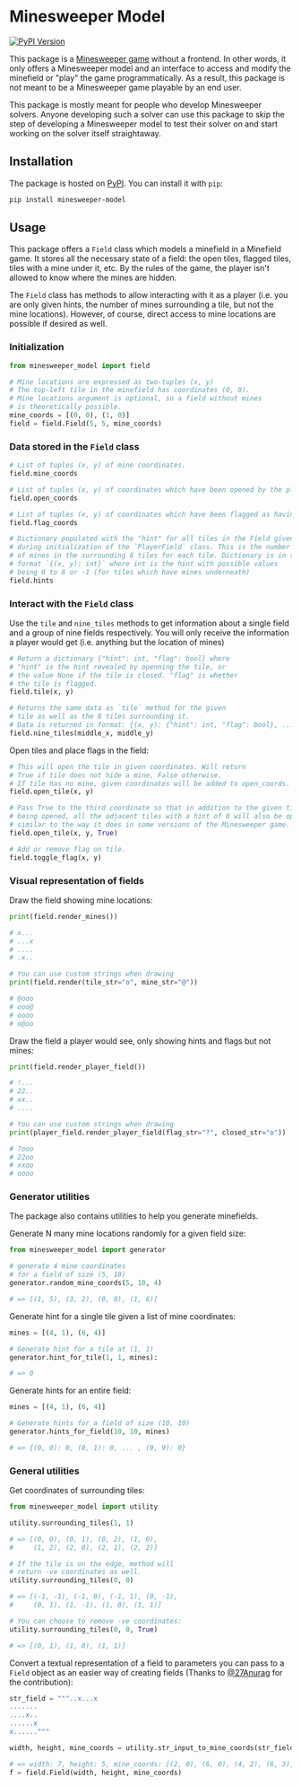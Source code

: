# Minesweeper Model

[![PyPI Version](https://img.shields.io/pypi/v/minesweeper-model)](https://pypi.org/project/minesweeper-model/)

This package is a <a href="https://en.wikipedia.org/wiki/Minesweeper_(video_game)">Minesweeper game</a> without a frontend. In other words, it only offers a Minesweeper model and an interface to access and modify the minefield or "play" the game programmatically. As a result, this package is not meant to be a Minesweeper game playable by an end user.

This package is mostly meant for people who develop Minesweeper solvers. Anyone developing such a solver can use this package to skip the step of developing a Minesweeper model to test their solver on and start working on the solver itself straightaway.

## Installation

The package is hosted on <a href="https://pypi.org/project/minesweeper-model/">PyPI</a>. You can install it with `pip`:

```sh
pip install minesweeper-model
```

## Usage

This package offers a `Field` class which models a minefield in a Minefield game. It stores all the necessary state of a field: the open tiles, flagged tiles, tiles with a mine under it, etc. By the rules of the game, the player isn't allowed to know where the mines are hidden.

The `Field` class has methods to allow interacting with it as a player (i.e. you are only given hints, the number of mines surrounding a tile, but not the mine locations). However, of course, direct access to mine locations are possible if desired as well.

### Initialization

```py
from minesweeper_model import field

# Mine locations are expressed as two-tuples (x, y)
# The top-left tile in the minefield has coordinates (0, 0).
# Mine locations argument is optional, so a field without mines
# is theoretically possible.
mine_coords = [(0, 0), (1, 0)]
field = field.Field(5, 5, mine_coords)
```

### Data stored in the `Field` class

```py
# List of tuples (x, y) of mine coordinates.
field.mine_coords

# List of tuples (x, y) of coordinates which have been opened by the player.
field.open_coords

# List of tuples (x, y) of coordinates which have been flagged as having a mine.
field.flag_coords

# Dictionary populated with the "hint" for all tiles in the Field given
# during initialization of the `PlayerField` class. This is the number 
# of mines in the surrounding 8 tiles for each tile. Dictionary is in the 
# format `{(x, y): int}` where int is the hint with possible values 
# being 0 to 8 or -1 (for tiles which have mines underneath)
field.hints
```

### Interact with the `Field` class

Use the `tile` and `nine_tiles` methods to get information about a single field and a group of nine fields respectively. You will only receive the information a player would get (i.e. anything but the location of mines)

```py
# Return a dictionary {"hint": int, "flag": bool} where
# "hint" is the hint revealed by openning the tile, or
# the value None if the tile is closed. "flag" is whether
# the tile is flagged.
field.tile(x, y)

# Returns the same data as `tile` method for the given
# tile as well as the 8 tiles surrounding it.
# Data is returned in format: {(x, y): {"hint": int, "flag": bool}, ...}
field.nine_tiles(middle_x, middle_y)
```

Open tiles and place flags in the field:

```py
# This will open the tile in given coordinates. Will return
# True if tile does not hide a mine, False otherwise.
# If tile has no mine, given coordinates will be added to open_coords.
field.open_tile(x, y)

# Pass True to the third coordinate so that in addition to the given tile
# being opened, all the adjacent tiles with a hint of 0 will also be opened,
# similar to the way it does in some versions of the Minesweeper game. 
field.open_tile(x, y, True)

# Add or remove flag on tile.
field.toggle_flag(x, y)
```

### Visual representation of fields

Draw the field showing mine locations:

```py
print(field.render_mines())

# x...
# ...x
# ....
# .x..

# You can use custom strings when drawing
print(field.render(tile_str="o", mine_str="@"))

# @ooo
# ooo@
# oooo
# o@oo
```

Draw the field a player would see, only showing hints and flags but not mines:

```py
print(field.render_player_field())

# !...
# 22..
# xx..
# ....

# You can use custom strings when drawing
print(player_field.render_player_field(flag_str="?", closed_str="o"))

# ?ooo
# 22oo
# xxoo
# oooo
```

### Generator utilities

The package also contains utilities to help you generate minefields.

Generate N many mine locations randomly for a given field size:

```py
from minesweeper_model import generator

# generate 4 mine coordinates 
# for a field of size (5, 10)
generator.random_mine_coords(5, 10, 4)

# => [(1, 5), (3, 2), (0, 0), (1, 6)]
```

Generate hint for a single tile given a list of mine coordinates:

```py
mines = [(4, 1), (6, 4)]

# Generate hint for a tile at (1, 1)
generator.hint_for_tile(1, 1, mines):

# => 0
```

Generate hints for an entire field:

```py
mines = [(4, 1), (6, 4)]

# Generate hints for a field of size (10, 10)
generator.hints_for_field(10, 10, mines)

# => {(0, 0): 0, (0, 1): 0, ... , (9, 9): 0}
```

### General utilities

Get coordinates of surrounding tiles:

```py
from minesweeper_model import utility

utility.surrounding_tiles(1, 1)

# => [(0, 0), (0, 1), (0, 2), (1, 0), 
#     (1, 2), (2, 0), (2, 1), (2, 2)]

# If the tile is on the edge, method will
# return -ve coordinates as well.
utility.surrounding_tiles(0, 0)

# => [(-1, -1), (-1, 0), (-1, 1), (0, -1), 
#     (0, 1), (1, -1), (1, 0), (1, 1)]

# You can choose to remove -ve coordinates:
utility.surrounding_tiles(0, 0, True)

# => [(0, 1), (1, 0), (1, 1)]
```

Convert a textual representation of a field to parameters you can pass to a `Field` object as an easier way of creating fields (Thanks to <a href="https://github.com/27Anurag">@27Anurag</a> for the contribution):

```py
str_field = """..x...x
.......
....x..
......x
x......"""

width, height, mine_coords = utility.str_input_to_mine_coords(str_field)

# => width: 7, height: 5, mine_coords: [(2, 0), (6, 0), (4, 2), (6, 3), (0, 4)]
f = field.Field(width, height, mine_coords)
```
